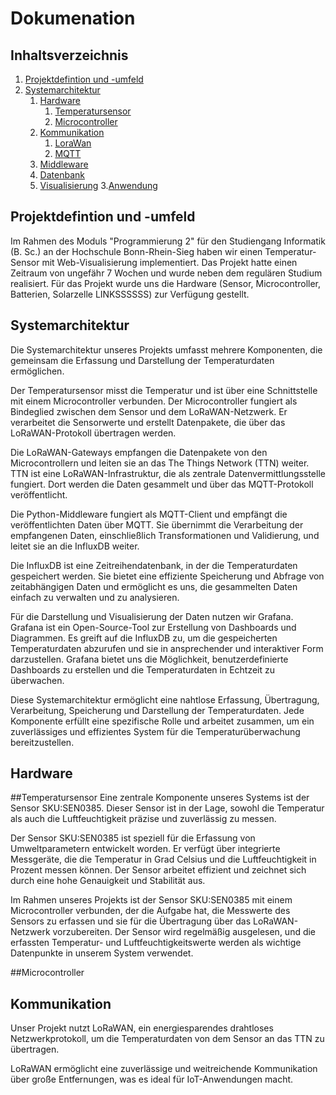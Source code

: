 # Dokumenation

## Inhaltsverzeichnis
1. [Projektdefintion und -umfeld](#projekt)
2. [Systemarchitektur](#architektur)
    1. [Hardware](#hardware)
        1. [Temperatursensor](#sensor)
        2. [Microcontroller](#microcontroller)
    3. [Kommunikation](#kommunikation)
        1. [LoraWan](#lorawan)
        2. [MQTT](#mqtt)
    4. [Middleware](#middleware)
    5. [Datenbank](#datenbank)
    6. [Visualisierung](#visualisierung)
3.[Anwendung](#anwendung)

## Projektdefintion und -umfeld

Im Rahmen des Moduls "Programmierung 2" für den Studiengang Informatik (B. Sc.) an der Hochschule Bonn-Rhein-Sieg haben wir einen Temperatur-Sensor mit Web-Visualisierung implementiert.
Das Projekt hatte einen Zeitraum von ungefähr 7 Wochen und wurde neben dem regulären Studium realisiert. 
Für das Projekt wurde uns die Hardware (Sensor, Microcontroller, Batterien, Solarzelle LINKSSSSSS) zur Verfügung gestellt.

## Systemarchitektur

Die Systemarchitektur unseres Projekts umfasst mehrere Komponenten, die gemeinsam die Erfassung und Darstellung der Temperaturdaten ermöglichen.

Der Temperatursensor misst die Temperatur und ist über eine Schnittstelle mit einem Microcontroller verbunden. 
Der Microcontroller fungiert als Bindeglied zwischen dem Sensor und dem LoRaWAN-Netzwerk. 
Er verarbeitet die Sensorwerte und erstellt Datenpakete, die über das LoRaWAN-Protokoll übertragen werden.

Die LoRaWAN-Gateways empfangen die Datenpakete von den Microcontrollern und leiten sie an das The Things Network (TTN) weiter. 
TTN ist eine LoRaWAN-Infrastruktur, die als zentrale Datenvermittlungsstelle fungiert. 
Dort werden die Daten gesammelt und über das MQTT-Protokoll veröffentlicht.

Die Python-Middleware fungiert als MQTT-Client und empfängt die veröffentlichten Daten über MQTT. 
Sie übernimmt die Verarbeitung der empfangenen Daten, einschließlich Transformationen und Validierung, und leitet sie an die InfluxDB weiter.

Die InfluxDB ist eine Zeitreihendatenbank, in der die Temperaturdaten gespeichert werden. 
Sie bietet eine effiziente Speicherung und Abfrage von zeitabhängigen Daten und ermöglicht es uns, die gesammelten Daten einfach zu verwalten und zu analysieren.

Für die Darstellung und Visualisierung der Daten nutzen wir Grafana. Grafana ist ein Open-Source-Tool zur Erstellung von Dashboards und Diagrammen. 
Es greift auf die InfluxDB zu, um die gespeicherten Temperaturdaten abzurufen und sie in ansprechender und interaktiver Form darzustellen. 
Grafana bietet uns die Möglichkeit, benutzerdefinierte Dashboards zu erstellen und die Temperaturdaten in Echtzeit zu überwachen.

Diese Systemarchitektur ermöglicht eine nahtlose Erfassung, Übertragung, Verarbeitung, Speicherung und Darstellung der Temperaturdaten. 
Jede Komponente erfüllt eine spezifische Rolle und arbeitet zusammen, um ein zuverlässiges und effizientes System für die Temperaturüberwachung bereitzustellen. 

## Hardware
##Temperatursensor
Eine zentrale Komponente unseres Systems ist der Sensor SKU:SEN0385.
Dieser Sensor ist in der Lage, sowohl die Temperatur als auch die Luftfeuchtigkeit präzise und zuverlässig zu messen.

Der Sensor SKU:SEN0385 ist speziell für die Erfassung von Umweltparametern entwickelt worden. 
Er verfügt über integrierte Messgeräte, die die Temperatur in Grad Celsius und die Luftfeuchtigkeit in Prozent messen können. 
Der Sensor arbeitet effizient und zeichnet sich durch eine hohe Genauigkeit und Stabilität aus.

Im Rahmen unseres Projekts ist der Sensor SKU:SEN0385 mit einem Microcontroller verbunden, der die Aufgabe hat, die Messwerte des Sensors zu erfassen und sie für die Übertragung über das LoRaWAN-Netzwerk vorzubereiten. Der Sensor wird regelmäßig ausgelesen, und die erfassten Temperatur- und Luftfeuchtigkeitswerte werden als wichtige Datenpunkte in unserem System verwendet.


##Microcontroller


## Kommunikation

Unser Projekt nutzt LoRaWAN, ein energiesparendes drahtloses Netzwerkprotokoll, um die Temperaturdaten von dem Sensor an das TTN zu übertragen.

LoRaWAN ermöglicht eine zuverlässige und weitreichende Kommunikation über große Entfernungen, was es ideal für IoT-Anwendungen macht.
